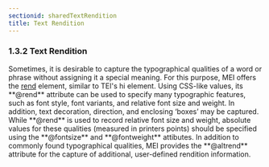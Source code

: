 ```yaml
---
sectionid: sharedTextRendition
title: Text Rendition
---
```



<h3 id="sharedTextRendition">
   <span class="headingNumber">1.3.2</span>
   <span class="head">Text Rendition</span>
</h3>
Sometimes, it is desirable to capture the typographical qualities of a word or phrase
without assigning it a special meaning. For this purpose, MEI offers the 
<a class="link_odd_elementSpec" href="/v3/elements/rend">rend</a> element, similar to TEI's 
<span class="foreign">hi</span> element. Using CSS-like values,
its **@rend** attribute can be used to specify many typographic features, such as font
style, font variants, and relative font size and weight. In addition, text decoration,
direction, and enclosing ‘boxes’ may be captured. While **@rend**
is used to record relative font size and weight, absolute values for these qualities
(measured in printers points) should be specified using the **@fontsize** and
**@fontweight** attibutes. In addition to commonly found typographical qualities,
MEI provides the **@altrend** attribute for the capture of additional, user-defined
rendition information.



<span class="specList">
   
   <span class="specDesc"></span>
   
   <span class="specDesc"></span>
   
</span>


